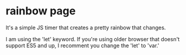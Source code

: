 # rainbow page

It's a simple JS timer that creates a pretty rainbow that changes. 

I am using the 'let' keyword. If you're using older browser that doesn't support ES5 and up, I recomment you change the 'let' to 'var.'
